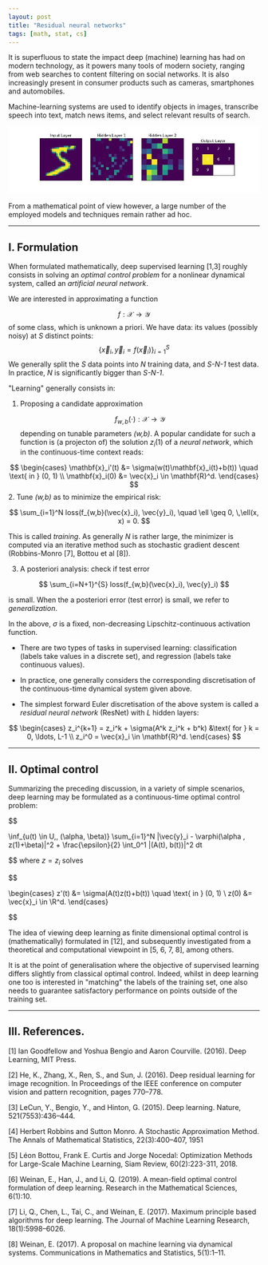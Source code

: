 ```yaml
---
layout: post
title: "Residual neural networks"
tags: [math, stat, cs]
---
```


It is superfluous to state the impact deep (machine) learning has had on modern technology, as it powers many tools of modern society, ranging from web searches to content filtering on social networks. 
It is also increasingly present in consumer products such as  cameras, smartphones and automobiles. 

Machine-learning systems are used to identify objects in images, transcribe speech into text, match news items, and select relevant results of search. 

<center>
<img  src="vid.gif"  width="1000px"  />
</center>

From a mathematical point of view however, a large number of the employed models and techniques remain rather ad hoc.

---
## I. Formulation

When formulated mathematically, deep supervised learning [1,3] roughly consists in solving an _optimal control problem_ for a nonlinear dynamical system, called an _artificial neural network_.

We are interested in approximating a function 

$$
f: \mathcal{X} \rightarrow \mathcal{Y}
$$ 
of some class, which is unknown a priori. 
We have data: its values (possibly noisy) at $S$ distinct points:
$$
\{\vec{x}_i, \vec{y}_i = f(\vec{x}_i) \}_{i=1}^S
$$
We generally split the _S_ data points into _N_ training  data, and _S-N-1_ test data.
In practice, _N_ is significantly bigger than _S-N-1_.


"Learning" generally consists in:
			
1. Proposing a candidate approximation 

	$$
    f_{w,b}(\cdot): \mathcal{X} \rightarrow \mathcal{Y}
    $$ 
    depending on tunable parameters _(w,b)_.
    A popular candidate for such a function is (a projecton of) the solution $z_i(1)$ of a _neural network_, which in the continuous-time context reads: 

$$
\begin{cases}
	\mathbf{x}_i'(t) &= \sigma(w(t)\mathbf{x}_i(t)+b(t)) \quad \text{ in } (0, 1) \\
	\mathbf{x}_i(0) &= \vec{x}_i \in \mathbf{R}^d.
\end{cases}
$$
2.  Tune _(w,b)_ as to minimize the empirical risk: 

$$
\sum_{i=1}^N loss(f_{w,b}(\vec{x}_i), \vec{y}_i), \quad \ell \geq 0, \,\ell(x, x) = 0.
$$ 

This is called _training_.
As generally _N_ is rather large, the minimizer is computed via an iterative method such as stochastic gradient descent (Robbins-Monro [7], Bottou et al [8]).

3. A posteriori analysis: check if test error 

$$
\sum_{i=N+1}^{S} loss(f_{w,b}(\vec{x}_i), \vec{y}_i)
$$ 

is small. 
When the a posteriori error (test error) is small, we refer to _generalization_.

In the above, $\sigma$ is a fixed, non-decreasing Lipschitz-continuous activation function.

- There are two types of tasks in supervised learning:
classification (labels take values in a discrete set), and regression (labels take continuous values).

- In practice, one generally considers the corresponding discretisation of the continuous-time dynamical system given above.

- The simplest forward Euler discretisation of the above system is called a _residual neural network_ (ResNet) with _L_ hidden layers:

$$
\begin{cases}
z_i^{k+1} = z_i^k + \sigma(A^k z_i^k + b^k) &\text{ for } k = 0, \ldots, L-1 \\
z_i^0 = \vec{x}_i \in \mathbf{R}^d.
\end{cases}
$$

------

## II. Optimal control

Summarizing the preceding discussion, in a variety of simple scenarios, deep learning may be formulated as a continuous-time optimal control problem:

$$

\inf_{u(t) \in U,\, (\alpha, \beta)} \sum_{i=1}^N |\vec{y}_i - \varphi(\alpha \, z(1)+\beta)|^2 + \frac{\epsilon}{2} \int_0^1 |(A(t), b(t))|^2 dt

$$
where $z = z_i$ solves

$$

\begin{cases}
	z'(t) &= \sigma(A(t)z(t)+b(t)) \quad \text{ in } (0, 1) \\
	z(0) &= \vec{x}_i \in \R^d.
\end{cases}

$$

The idea of viewing deep learning as finite dimensional optimal control is (mathematically) formulated in [12], and subsequently investigated from a theoretical and computational viewpoint in [5, 6, 7, 8], among others.

<!-- <center>
<img  src="trajectory11.gif"  width="1000px"  />
</center>
<center> <strong>Figure 4.</strong> 
The time-steps play the role of layers. We see that the points are linearly separable at the final time.
</center>

<center>
<img  src="trajectory.gif"  width="1000px"  />
</center>
<center> <strong>Figure 5.</strong> 
Analogous scenario as in Figure 4, this time in dimension 3.
</center> -->



It is at the point of generalisation where the objective of supervised learning differs slightly from classical optimal control. 
Indeed, whilst in deep learning one too is interested in "matching" the labels of the training set, one also needs to guarantee satisfactory performance on points outside of the training set.


---
## III. References.

[1] Ian Goodfellow and Yoshua Bengio and Aaron Courville. (2016). Deep Learning, MIT Press.

[2] He, K., Zhang, X., Ren, S., and Sun, J. (2016). Deep residual learning for image
recognition. In Proceedings of the IEEE conference on computer vision and pattern recognition, pages
770–778.

[3] LeCun, Y., Bengio, Y., and Hinton, G. (2015). Deep learning. Nature,
521(7553):436–444.

[4] Herbert Robbins and Sutton Monro. A Stochastic Approximation Method. The Annals of Mathematical Statistics, 22(3):400–407, 1951

[5] Léon Bottou, Frank E. Curtis and Jorge Nocedal: Optimization Methods for Large-Scale Machine Learning, Siam Review, 60(2):223-311, 2018.

[6] Weinan, E., Han, J., and Li, Q. (2019). A mean-field optimal control formulation
of deep learning. Research in the Mathematical Sciences, 6(1):10.

[7] Li, Q., Chen, L., Tai, C., and Weinan, E. (2017). Maximum principle based algorithms
for deep learning. The Journal of Machine Learning Research, 18(1):5998–6026. 

[8] Weinan, E. (2017). A proposal on machine learning via dynamical systems. Communications in Mathematics and Statistics, 5(1):1–11.